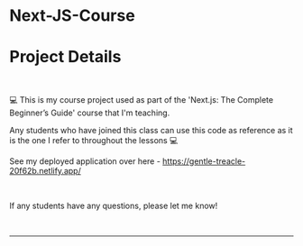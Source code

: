 # Next-JS-Course

# Project Details

<br />

💻 This is my course project used as part of the 'Next.js: The Complete Beginner’s Guide' course that I'm teaching.

Any students who have joined this class can use this code as reference as it is the one I refer to throughout the lessons 💻

See my deployed application over here - https://gentle-treacle-20f62b.netlify.app/

<br />

If any students have any questions, please let me know!

<br />

---
